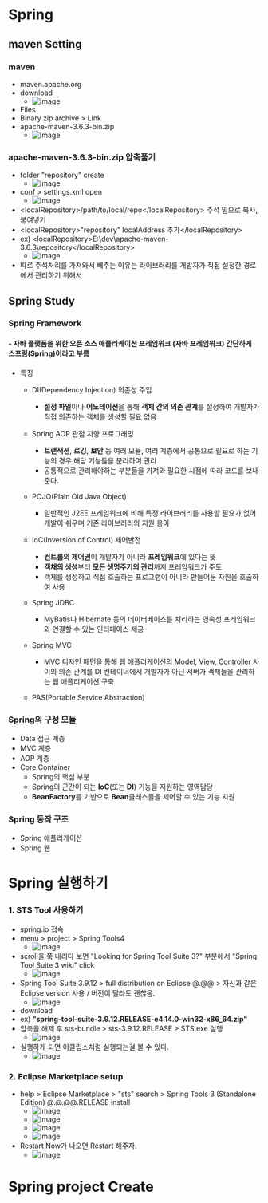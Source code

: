 # Spring

## maven Setting
### maven 
- maven.apache.org
- download
  - ![image](https://user-images.githubusercontent.com/59919620/81405533-cd9ae080-9172-11ea-8097-dfccc3e826f9.png)
- Files
- Binary zip archive > Link
- apache-maven-3.6.3-bin.zip
  - ![image](https://user-images.githubusercontent.com/59919620/81405565-e0151a00-9172-11ea-9078-42d74b8d9650.png)

### apache-maven-3.6.3-bin.zip 압축풀기
- folder "repository" create
  - ![image](https://user-images.githubusercontent.com/59919620/81405615-fc18bb80-9172-11ea-86d5-47a35bccf53c.png)
- conf > settings.xml open
  - ![image](https://user-images.githubusercontent.com/59919620/81405708-28343c80-9173-11ea-8bd9-81f2c94f9bec.png)
- \<localRepository>/path/to/local/repo\</localRepository> 주석 밑으로 복사, 붙여넣기
- \<localRepository>"repository" localAddress 추가\</localRepository>
- ex) \<localRepository>E:\dev\apache-maven-3.6.3\repository\</localRepository>
  - ![image](https://user-images.githubusercontent.com/59919620/81405743-3aae7600-9173-11ea-8f90-aeba7d32c903.png)
- 따로 주석처리를 가져와서 빼주는 이유는 라이브러리를 개발자가 직접 설정한 경로에서 관리하기 위해서


## Spring Study
### Spring Framework
#### - 자바 플랫폼을 위한 오픈 소스 애플리케이션 프레임워크 (자바 프레임워크) 간단하게 스프링(Spring)이라고 부름
- 특징
  - DI(Dependency Injection) 의존성 주입
    - **설정 파일**이나 **어노테이션**을 통해 **객체 간의 의존 관계**를 설정하여 개발자가 직접 의존하는 객체를 생성할 필요 없음
  - Spring AOP 관점 지향 프로그래밍
    - **트랜잭션**, **로깅**, **보안** 등 여러 모듈, 여러 계층에서 공통으로 필요로 하는 기능의 경우 해당 기능들을 분리하여 관리
    - 공통적으로 관리해야하는 부분들을 가져와 필요한 시점에 따라 코드를 보내준다.
  - POJO(Plain Old Java Object) 
    - 일반적인 J2EE 프레임워크에 비해 특정 라이브러리를 사용할 필요가 없어 개발이 쉬우며 기존 라이브러리의 지원 용이
  - IoC(Inversion of Control) 제어반전
    - **컨트롤의 제어권**이 개발자가 아니라 **프레임워크**에 있다는 뜻
    - **객채의 생성**부터 **모든 생명주기의 관리**까지 프레임워크가 주도
    - 객체를 생성하고 직접 호출하는 프로그램이 아니라 만들어둔 자원을 호출하여 사용
    
  - Spring JDBC 
    - MyBatis나 Hibernate 등의 데이터베이스를 처리하는 영속성 프레임워크와 연결할 수 있는 인터페이스 제공
  - Spring MVC
    - MVC 디자인 패턴을 통해 웹 애플리케이션의 Model, View, Controller 사이의 의존 관계를 DI 컨테이너에서 개발자가 아닌 서버가 객체들을 관리하는 웹 애플리케이션 구축
  - PAS(Portable Service Abstraction)
    
    
### Spring의 구성 모듈
- Data 접근 계층
- MVC 계층
- AOP 계층
- Core Container
  - Spring의 핵심 부분
  - Spring의 근간이 되는 **IoC**(또는 **DI**) 기능을 지원하는 영역담당
  - **BeanFactory**를 기반으로 **Bean**클래스들을 제어할 수 있는 기능 지원
  
  
  
### Spring 동작 구조
- Spring 애플리케이션
- Spring 웹








# Spring 실행하기
### 1. STS Tool 사용하기
- spring.io 접속
- menu > project > Spring Tools4 
  - ![image](https://user-images.githubusercontent.com/59919620/81405371-75fc7500-9172-11ea-88de-f8ffa3857271.png)
- scroll을 쭉 내리다 보면 "Looking for Spring Tool Suite 3?" 부분에서 "Spring Tool Suite 3 wiki" click
  - ![image](https://user-images.githubusercontent.com/59919620/81405450-9cbaab80-9172-11ea-924d-b726b4c55f97.png)
- Spring Tool Suite 3.9.12 > full distribution on Eclipse @.@@ > 자신과 같은 Eclipse version 사용 / 버전이 달라도 괜찮음.
  - ![image](https://user-images.githubusercontent.com/59919620/81405485-b3f99900-9172-11ea-9cf7-9549f7ea05bd.png)
- download
- ex) **\"spring-tool-suite-3.9.12.RELEASE-e4.14.0-win32-x86_64.zip\"** 
- 압축을 해제 후 sts-bundle > sts-3.9.12.RELEASE > STS.exe 실행
  - ![image](https://user-images.githubusercontent.com/59919620/81405928-97119580-9173-11ea-94af-fd5f8b7c23e4.png)
- 실행하게 되면 이클립스처럼 실행되는걸 볼 수 있다.
  - ![image](https://user-images.githubusercontent.com/59919620/81406059-d809aa00-9173-11ea-8484-1ff8b5dc0b5a.png)


### 2. Eclipse Marketplace setup
- help > Eclipse Marketplace > "sts" search > Spring Tools 3 (Standalone Edition) @.@.@@.RELEASE install
  - ![image](https://user-images.githubusercontent.com/59919620/81406229-2a4acb00-9174-11ea-9073-ac614131957c.png)
  - ![image](https://user-images.githubusercontent.com/59919620/81406352-5e25f080-9174-11ea-9cab-2f1bf589973a.png)
  - ![image](https://user-images.githubusercontent.com/59919620/81406701-0b990400-9175-11ea-8705-ac7d82f5bf35.png)
  - ![image](https://user-images.githubusercontent.com/59919620/81406742-1eabd400-9175-11ea-84e6-e6f584d3e9bc.png)
- Restart Now가 나오면 Restart 해주자.
  - ![image](https://user-images.githubusercontent.com/59919620/81406778-2c615980-9175-11ea-8d18-da1e8d1d71c9.png)


# Spring project Create
